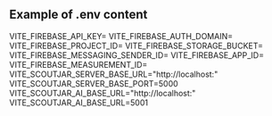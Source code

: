 ## Example of .env content

VITE_FIREBASE_API_KEY=
VITE_FIREBASE_AUTH_DOMAIN=
VITE_FIREBASE_PROJECT_ID=
VITE_FIREBASE_STORAGE_BUCKET=
VITE_FIREBASE_MESSAGING_SENDER_ID=
VITE_FIREBASE_APP_ID=
VITE_FIREBASE_MEASUREMENT_ID=
VITE_SCOUTJAR_SERVER_BASE_URL="http://localhost:"
VITE_SCOUTJAR_SERVER_BASE_PORT=5000
VITE_SCOUTJAR_AI_BASE_URL="http://localhost:"
VITE_SCOUTJAR_AI_BASE_URL=5001